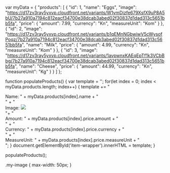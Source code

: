 var myData = {
  "products": [
    {
      "id": 1,
      "name": "Eggs",
      "image": "https://d17zv3ray5yxvp.cloudfront.net/variants/W1ymDizfe679XsfX9uP8A5bU/7b27a910a7194c812eacf34700e38dcab3abed02f30837d1dad313c5651bb5fa",
      "price": {
        "amount": 7.99,
        "currency": "Kn",
        "measureUnit": "Kom"
      }
    },
    {
      "id": 2,
      "image": "https://d17zv3ray5yxvp.cloudfront.net/variants/b1qEMnNGbwiwV5cWysofPoqz/7b27a910a7194c812eacf34700e38dcab3abed02f30837d1dad313c5651bb5fa",
      "name": "Milk",
      "price": {
        "amount": 4.99,
        "currency": "Kn",
        "measureUnit": "Kom"
      }
    },
    {
      "id": 3,
      "image": "https://d17zv3ray5yxvp.cloudfront.net/variants/1avpwnxKAEqEpTf1k3VCbBbg/7b27a910a7194c812eacf34700e38dcab3abed02f30837d1dad313c5651bb5fa",
      "name": "Cheese",
      "price": {
        "amount": 44.99,
        "currency": "Kn",
        "measureUnit": "Kg"
      }
    }
  ]
};

function populateProducts() {
  var template = '';
  for(let index = 0; index < myData.products.length; index++) {
    template +=
    "<div>Name: " + myData.products[index].name + "</div>" +
    "<div>Image: <img class='my-image' src='" + myData.products[index].image + "' /></div>"+
    "<div>Amount: " + myData.products[index].price.amount + "</div>" +
    "<div>Currency: " + myData.products[index].price.currency + "</div>" +
    "<div>MeasureUnit: " + myData.products[index].price.measureUnit + "</div>";
  }
  document.getElementById('item-wrapper').innerHTML = template;
}

populateProducts();

.my-image {
  max-width: 50px;
}

<main class="main-wrapper">
  <div id="item-wrapper"></div>
</main>

